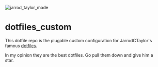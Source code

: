 ![jarrod_taylor_made](https://cloud.githubusercontent.com/assets/4416952/4179463/baa22c1a-36c7-11e4-8d8b-b0d1cee0caa6.png)

# dotfiles_custom

This dotfile repo is the plugable custom configuration for JarrodCTaylor's famous [dotfiles](https://github.com/JarrodCTaylor/dotfiles).

In my opinion they are the best dotfiles.  Go pull them down and give him a star.

